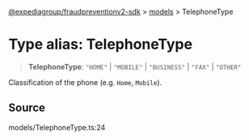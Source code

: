 [@expediagroup/fraudpreventionv2-sdk](../../index.md) > [models](../index.md) > TelephoneType

# Type alias: TelephoneType

> **TelephoneType**: `"HOME"` \| `"MOBILE"` \| `"BUSINESS"` \| `"FAX"` \| `"OTHER"`

Classification of the phone (e.g. `Home`, `Mobile`).

## Source

models/TelephoneType.ts:24
